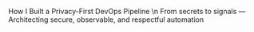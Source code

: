 How I Built a Privacy-First DevOps Pipeline \n
From secrets to signals — Architecting secure, observable, and respectful automation

